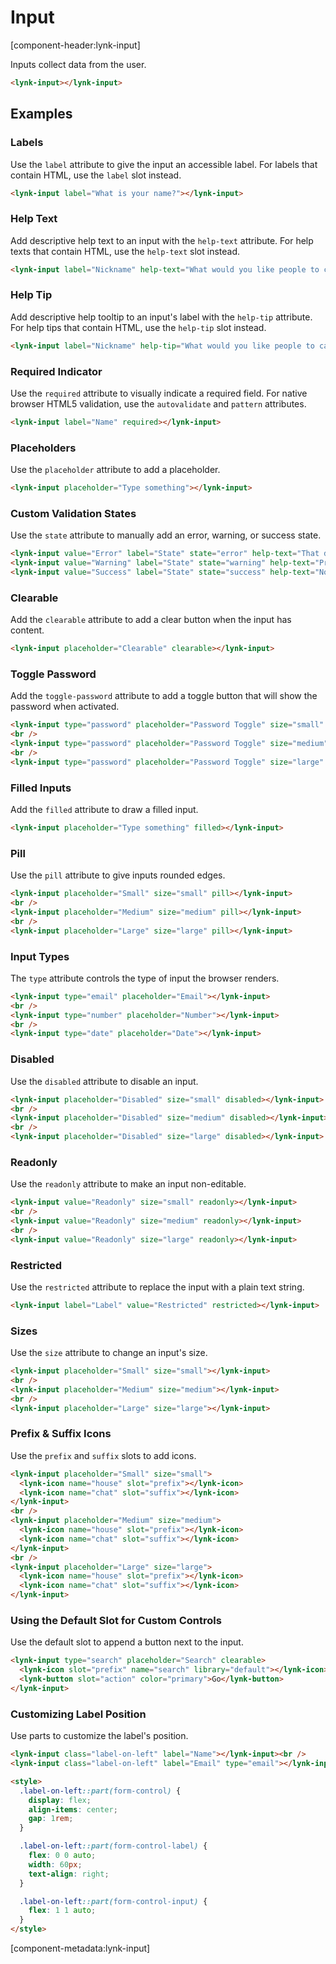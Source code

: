 # Input

[component-header:lynk-input]

Inputs collect data from the user.

```html preview
<lynk-input></lynk-input>
```

## Examples

### Labels

Use the `label` attribute to give the input an accessible label. For labels that contain HTML, use the `label` slot instead.

```html preview
<lynk-input label="What is your name?"></lynk-input>
```

### Help Text

Add descriptive help text to an input with the `help-text` attribute. For help texts that contain HTML, use the `help-text` slot instead.

```html preview
<lynk-input label="Nickname" help-text="What would you like people to call you?"></lynk-input>
```

### Help Tip

Add descriptive help tooltip to an input's label with the `help-tip` attribute. For help tips that contain HTML, use the `help-tip` slot instead.

```html preview
<lynk-input label="Nickname" help-tip="What would you like people to call you?"></lynk-input>
```

### Required Indicator

Use the `required` attribute to visually indicate a required field. For native browser HTML5 validation, use the `autovalidate` and `pattern` attributes.

```html preview
<lynk-input label="Name" required></lynk-input>
```

### Placeholders

Use the `placeholder` attribute to add a placeholder.

```html preview
<lynk-input placeholder="Type something"></lynk-input>
```

### Custom Validation States

Use the `state` attribute to manually add an error, warning, or success state.

```html preview
<lynk-input value="Error" label="State" state="error" help-text="That dog aint gonna hunt!"></lynk-input>
<lynk-input value="Warning" label="State" state="warning" help-text="Proceed with caution..."></lynk-input>
<lynk-input value="Success" label="State" state="success" help-text="Noice!"></lynk-input>
```

### Clearable

Add the `clearable` attribute to add a clear button when the input has content.

```html preview
<lynk-input placeholder="Clearable" clearable></lynk-input>
```

### Toggle Password

Add the `toggle-password` attribute to add a toggle button that will show the password when activated.

```html preview
<lynk-input type="password" placeholder="Password Toggle" size="small" toggle-password></lynk-input>
<br />
<lynk-input type="password" placeholder="Password Toggle" size="medium" toggle-password></lynk-input>
<br />
<lynk-input type="password" placeholder="Password Toggle" size="large" toggle-password></lynk-input>
```

### Filled Inputs

Add the `filled` attribute to draw a filled input.

```html preview
<lynk-input placeholder="Type something" filled></lynk-input>
```

### Pill

Use the `pill` attribute to give inputs rounded edges.

```html preview
<lynk-input placeholder="Small" size="small" pill></lynk-input>
<br />
<lynk-input placeholder="Medium" size="medium" pill></lynk-input>
<br />
<lynk-input placeholder="Large" size="large" pill></lynk-input>
```

### Input Types

The `type` attribute controls the type of input the browser renders.

```html preview
<lynk-input type="email" placeholder="Email"></lynk-input>
<br />
<lynk-input type="number" placeholder="Number"></lynk-input>
<br />
<lynk-input type="date" placeholder="Date"></lynk-input>
```

### Disabled

Use the `disabled` attribute to disable an input.

```html preview
<lynk-input placeholder="Disabled" size="small" disabled></lynk-input>
<br />
<lynk-input placeholder="Disabled" size="medium" disabled></lynk-input>
<br />
<lynk-input placeholder="Disabled" size="large" disabled></lynk-input>
```

### Readonly

Use the `readonly` attribute to make an input non-editable.

```html preview
<lynk-input value="Readonly" size="small" readonly></lynk-input>
<br />
<lynk-input value="Readonly" size="medium" readonly></lynk-input>
<br />
<lynk-input value="Readonly" size="large" readonly></lynk-input>
```

### Restricted

Use the `restricted` attribute to replace the input with a plain text string.

```html preview
<lynk-input label="Label" value="Restricted" restricted></lynk-input>
```

### Sizes

Use the `size` attribute to change an input's size.

```html preview
<lynk-input placeholder="Small" size="small"></lynk-input>
<br />
<lynk-input placeholder="Medium" size="medium"></lynk-input>
<br />
<lynk-input placeholder="Large" size="large"></lynk-input>
```

### Prefix & Suffix Icons

Use the `prefix` and `suffix` slots to add icons.

```html preview
<lynk-input placeholder="Small" size="small">
  <lynk-icon name="house" slot="prefix"></lynk-icon>
  <lynk-icon name="chat" slot="suffix"></lynk-icon>
</lynk-input>
<br />
<lynk-input placeholder="Medium" size="medium">
  <lynk-icon name="house" slot="prefix"></lynk-icon>
  <lynk-icon name="chat" slot="suffix"></lynk-icon>
</lynk-input>
<br />
<lynk-input placeholder="Large" size="large">
  <lynk-icon name="house" slot="prefix"></lynk-icon>
  <lynk-icon name="chat" slot="suffix"></lynk-icon>
</lynk-input>
```

### Using the Default Slot for Custom Controls

Use the default slot to append a button next to the input.

```html preview
<lynk-input type="search" placeholder="Search" clearable>
  <lynk-icon slot="prefix" name="search" library="default"></lynk-icon>
  <lynk-button slot="action" color="primary">Go</lynk-button>
</lynk-input>
```

### Customizing Label Position

Use parts to customize the label's position.

```html preview
<lynk-input class="label-on-left" label="Name"></lynk-input><br />
<lynk-input class="label-on-left" label="Email" type="email"></lynk-input>

<style>
  .label-on-left::part(form-control) {
    display: flex;
    align-items: center;
    gap: 1rem;
  }

  .label-on-left::part(form-control-label) {
    flex: 0 0 auto;
    width: 60px;
    text-align: right;
  }

  .label-on-left::part(form-control-input) {
    flex: 1 1 auto;
  }
</style>
```

[component-metadata:lynk-input]
